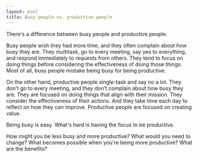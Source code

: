 ```yaml
---
layout: post
title: Busy people vs. productive people
---
```


There's a difference between busy people and productive people.

Busy people wish they had more time, and they often complain about how busy they are. They multitask, go to every meeting, say yes to everything, and respond immediately to requests from others. They tend to focus on doing things before considering the effectiveness of doing those things. Most of all, busy people mistake being busy for being productive.

On the other hand, productive people single-task and say no a lot. They don't go to every meeting, and they don't complain about how busy they are. They are focused on doing things that align with their mission. They consider the effectiveness of their actions. And they take time each day to reflect on how they can improve. Productive people are focused on creating value.

Being busy is easy. What's hard is having the focus to be productive.

How might you be less busy and more productive? What would you need to change? What becomes possible when you're being more productive? What are the benefits?
